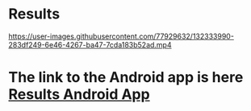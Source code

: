 # Results 



https://user-images.githubusercontent.com/77929632/132333990-283df249-6e46-4267-ba47-7cda183b52ad.mp4




# The link to the Android app is here [Results Android App](https://github.com/DevGautam2000/Results)

